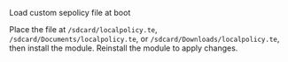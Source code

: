 Load custom sepolicy file at boot

Place the file at `/sdcard/localpolicy.te`, `/sdcard/Documents/localpolicy.te`, or `/sdcard/Downloads/localpolicy.te`, then install the module.  Reinstall the module to apply changes.
